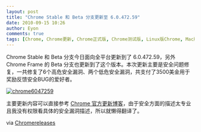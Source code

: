 ```yaml
---
layout: post
title: "Chrome Stable 和 Beta 分支更新至 6.0.472.59"
date: 2010-09-15 10:26
author: Eyon
comments: true
tags: [Chrome, Chrome更新, Chrome正式版, Chrome测试版, Linux版Chrome, Mac版Chrome]
---
```

Chrome Stable 和 Beta 分支今日面向全平台更新到了 6.0.472.59，另外 Chrome Frame 的 Beta 分支也更新到了这个版本。本次更新主要是安全问题修复，一共修复了6个高危安全漏洞、两个低危安全漏洞，共支付了3500美金用于奖励反馈安全BUG的爱好者。

<a href="http://img.chromi.org/2010/09/chrome6047259.png">![](http://img.chromi.org/2010/09/chrome6047259.png "chrome6047259")</a>

主要更新内容可以直接参考 [Chrome 官方更新博客](http://googlechromereleases.blogspot.com/2010/09/stable-beta-channel-updates_14.html)，由于安全方面的描述太专业且我没有权限看具体的安全漏洞描述，所以就懒得翻译了。

via [Chromereleases](http://googlechromereleases.blogspot.com/2010/09/stable-beta-channel-updates_14.html)
